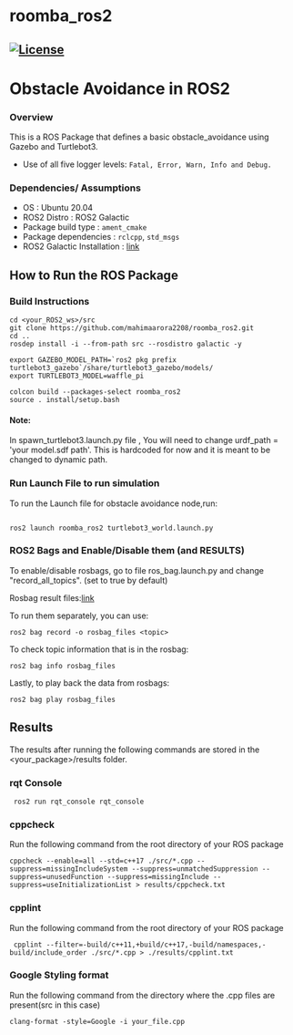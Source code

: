 # roomba_ros2
[![License](https://img.shields.io/badge/License-Apache%202.0-blue.svg)](https://opensource.org/licenses/Apache-2.0)
---
# Obstacle Avoidance in ROS2

### Overview

This is a ROS Package that defines a basic obstacle_avoidance using Gazebo and Turtlebot3.
- Use of all five logger levels: ```Fatal, Error, Warn, Info and Debug.```

### Dependencies/ Assumptions
- OS : Ubuntu 20.04 
- ROS2 Distro : ROS2 Galactic
- Package build type : ```ament_cmake ```
- Package dependencies : ```rclcpp```, ```std_msgs``` 
- ROS2 Galactic Installation : [link](https://docs.ros.org/en/galactic/Installation/Ubuntu-Install-Debians.html)

## How to Run the ROS Package
### Build Instructions
```
cd <your_ROS2_ws>/src
git clone https://github.com/mahimaarora2208/roomba_ros2.git
cd ..   
rosdep install -i --from-path src --rosdistro galactic -y

export GAZEBO_MODEL_PATH=`ros2 pkg prefix turtlebot3_gazebo`/share/turtlebot3_gazebo/models/
export TURTLEBOT3_MODEL=waffle_pi

colcon build --packages-select roomba_ros2
source . install/setup.bash

```
#### Note:
In spawn_turtlebot3.launch.py file , You will need to change urdf_path = 'your model.sdf path'. This is hardcoded for now and it is meant to be changed to dynamic path. 

### Run Launch File to run simulation
To run the Launch file for obstacle avoidance node,run:
```

ros2 launch roomba_ros2 turtlebot3_world.launch.py
```

### ROS2 Bags and Enable/Disable them (and RESULTS)

To enable/disable rosbags, go to file ros_bag.launch.py and change "record_all_topics". (set to true by default)

Rosbag result files:[link](https://drive.google.com/drive/folders/1MS1ONd6Gny0ZCTlkEorER58Ab8U5tcnC?usp=share_link)

To run them separately, you can use:
```
ros2 bag record -o rosbag_files <topic>
```
To check topic information that is in the rosbag:
```
ros2 bag info rosbag_files
```
Lastly, to play back the data from rosbags:
```
ros2 bag play rosbag_files
``` 
## Results
The results after running the following commands are stored in the <your_package>/results folder.

### rqt Console
```
 ros2 run rqt_console rqt_console

```
### cppcheck
Run the following command from the root directory of your ROS package
```
cppcheck --enable=all --std=c++17 ./src/*.cpp --suppress=missingIncludeSystem --suppress=unmatchedSuppression --suppress=unusedFunction --suppress=missingInclude --suppress=useInitializationList > results/cppcheck.txt
```
### cpplint
Run the following command from the root directory of your ROS package
```
 cpplint --filter=-build/c++11,+build/c++17,-build/namespaces,-build/include_order ./src/*.cpp > ./results/cpplint.txt
```
### Google Styling format
Run the following command from the directory where the .cpp files are present(src in this case)
```
clang-format -style=Google -i your_file.cpp
```
